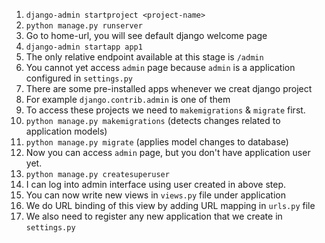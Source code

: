 1. `django-admin startproject <project-name>`
2. `python manage.py runserver`
3. Go to home-url, you will see default django welcome page
4. `django-admin startapp app1`
5. The only relative endpoint available at this stage is `/admin`
6. You cannot yet access `admin` page because `admin` is a application configured in `settings.py`
7. There are some pre-installed apps whenever we creat django project
8. For example `django.contrib.admin` is one of them
9. To access these projects we need to `makemigrations` & `migrate` first.
10. `python manage.py makemigrations` (detects changes related to application models)
11. `python manage.py migrate` (applies model changes to database)
12. Now you can access `admin` page, but you don't have application user yet.
13. `python manage.py createsuperuser`
14. I can log into admin interface using user created in above step.
15. You can now write new views in `views.py` file under application
16. We do URL binding of this view by adding URL mapping in `urls.py` file
17. We also need to register any new application that we create in `settings.py`